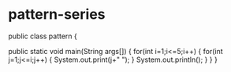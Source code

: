 # pattern-series
public class pattern {

   public static void main(String args[]) 
	{
	for(int i=1;i<=5;i++)
	{
	    for(int j=1;j<=i;j++)
	    {
	        System.out.print(j+"  ");
	    }
	    System.out.println();
	    }
	}
}
